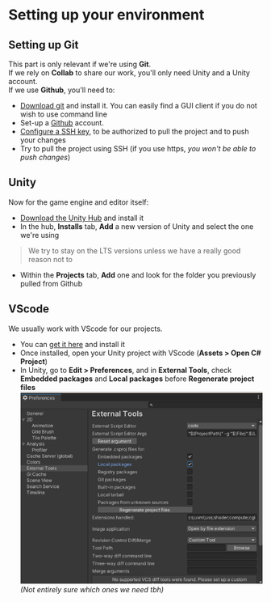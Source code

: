 # Setting up your environment

## Setting up Git

This part is only relevant if we're using **Git**.  
If we rely on **Collab** to share our work, you'll only need Unity and a Unity account.   
If we use **Github**, you'll need to:  
- [Download git](https://git-scm.com/) and install it. You can easily find a GUI client if you do not wish to use command line  
- Set-up a [Github](https://github.com) account.
- [Configure a SSH key](https://docs.github.com/en/authentication/connecting-to-github-with-ssh/adding-a-new-ssh-key-to-your-github-account), to be authorized to pull the project and to push your changes
- Try to pull the project using SSH (if you use https, *you won't be able to push changes*)


## Unity

Now for the game engine and editor itself:  
- [Download the Unity Hub](https://unity.com/download) and install it
- In the hub, **Installs** tab, **Add** a new version of Unity and select the one we're using  
> We try to stay on the LTS versions unless we have a really good reason not to
- Within the **Projects** tab, **Add** one and look for the folder you previously pulled from Github

## VScode

We usually work with VScode for our projects.  
- You can [get it here](https://code.visualstudio.com/) and install it
- Once installed, open your Unity project with VScode (**Assets > Open C# Project**)
- In Unity, go to **Edit > Preferences**, and in **External Tools**, check **Embedded packages** and **Local packages** before **Regenerate project files**
![](./Environment_vscode.png)
*(Not entirely sure which ones we need tbh)*
